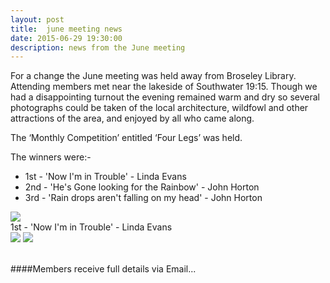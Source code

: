 ```yaml
---
layout: post
title:  june meeting news
date: 2015-06-29 19:30:00
description: news from the June meeting
---
```


For a change the June meeting was held away from Broseley Library. Attending members met near the lakeside of Southwater 19:15. Though we had a disappointing turnout the evening remained warm and dry so several photographs could be taken of the local architecture, wildfowl and other attractions of the area, and enjoyed by all who came along.

The ‘Monthly Competition’ entitled ‘Four Legs’ was held.

The winners were:-
<ul>
	<li>1st - 'Now I'm in Trouble' - Linda Evans</li>
	<li>2nd - 'He's Gone looking for the Rainbow' - John Horton</li>
	<li>3rd - 'Rain drops aren't falling on my head' - John Horton</li>
</ul>


<div class="img_row">
	<img class="col three" src="{{ site.baseurl }}/assets/img/Now-Im-in-Trouble.jpg">
</div>
<div class="col three caption">
	1st - 'Now I'm in Trouble' - Linda Evans
</div>

<div class="img_row">
	<img class="col two" src="{{ site.baseurl }}/assets/img/Looking-for-a-rainbow.jpg">
	<img class="col one" src="{{ site.baseurl }}/assets/img/Raindrops-falling-on-my-head.jpg">
</div>

<br>

####Members receive full details via Email...